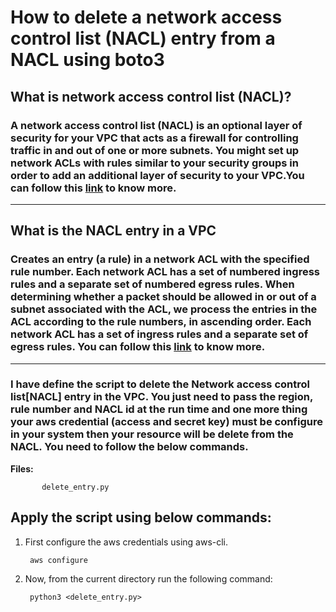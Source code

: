 # How to delete a network access control list (NACL) entry from a NACL using boto3


## What is network access control list (NACL)?
### A network access control list (NACL) is an optional layer of security for your VPC that acts as a firewall for controlling traffic in and out of one or more subnets. You might set up network ACLs with rules similar to your security groups in order to add an additional layer of security to your VPC.You can follow this [link](https://docs.aws.amazon.com/vpc/latest/userguide/vpc-network-acls.html) to know more.



-------------

## What is the NACL entry in a VPC
### Creates an entry (a rule) in a network ACL with the specified rule number. Each network ACL has a set of numbered ingress rules and a separate set of numbered egress rules. When determining whether a packet should be allowed in or out of a subnet associated with the ACL, we process the entries in the ACL according to the rule numbers, in ascending order. Each network ACL has a set of ingress rules and a separate set of egress rules. You can follow this [link](https://docs.aws.amazon.com/AWSEC2/latest/APIReference/API_CreateNetworkAclEntry.html) to know more.


--------------
### I have define the script to delete the Network access control list[NACL] entry in the VPC. You just need to pass the region, rule number and NACL id at the run time and one more thing your aws credential (access and secret key) must be configure in your system then your resource will be delete from the NACL. You need to follow the below commands.

**Files:** 

```
       delete_entry.py
```
## Apply the script using below commands:

1. First configure the aws credentials using aws-cli.

        aws configure

2. Now, from the current directory run the following command:

        python3 <delete_entry.py>


